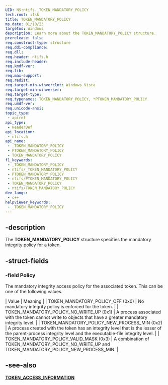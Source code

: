 ```yaml
---
UID: NS:ntifs._TOKEN_MANDATORY_POLICY
tech.root: ifsk
title: TOKEN_MANDATORY_POLICY
ms.date: 01/10/23
targetos: Windows
description: Learn more about the TOKEN_MANDATORY_POLICY structure.
prerelease: false
req.construct-type: structure
req.ddi-compliance: 
req.dll: 
req.header: ntifs.h
req.include-header: 
req.kmdf-ver: 
req.lib: 
req.max-support: 
req.redist: 
req.target-min-winverclnt: Windows Vista
req.target-min-winversvr: 
req.target-type: 
req.typenames: TOKEN_MANDATORY_POLICY, *PTOKEN_MANDATORY_POLICY
req.umdf-ver: 
req.unicode-ansi: 
topic_type:
 - apiref
api_type:
 - HeaderDef
api_location:
 - ntifs.h
api_name:
 - _TOKEN_MANDATORY_POLICY
 - PTOKEN_MANDATORY_POLICY
 - TOKEN_MANDATORY_POLICY
f1_keywords:
 - _TOKEN_MANDATORY_POLICY
 - ntifs/_TOKEN_MANDATORY_POLICY
 - PTOKEN_MANDATORY_POLICY
 - ntifs/PTOKEN_MANDATORY_POLICY
 - TOKEN_MANDATORY_POLICY
 - ntifs/TOKEN_MANDATORY_POLICY
dev_langs:
 - c++
helpviewer_keywords:
 - _TOKEN_MANDATORY_POLICY
---
```


## -description

The **TOKEN_MANDATORY_POLICY** structure specifies the mandatory integrity policy for a token.

## -struct-fields

### -field Policy

The mandatory integrity access policy for the associated token. This can be one of the following values.

| Value | Meaning |
| TOKEN_MANDATORY_POLICY_OFF (0x0) |  No mandatory integrity policy is enforced for the token. |
| TOKEN_MANDATORY_POLICY_NO_WRITE_UP (0x1) | A process associated with the token cannot write to objects that have a greater mandatory integrity level. |
| TOKEN_MANDATORY_POLICY_NEW_PROCESS_MIN (0x2) | A process created with the token has an integrity level that is the lesser of the parent-process integrity level and the executable-file integrity level. |
| TOKEN_MANDATORY_POLICY_VALID_MASK (0x3) | A combination of TOKEN_MANDATORY_POLICY_NO_WRITE_UP and TOKEN_MANDATORY_POLICY_NEW_PROCESS_MIN. |

## -see-also

[**TOKEN_ACCESS_INFORMATION**](ns-ntifs-token_access_information.md)
